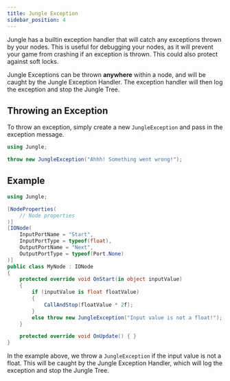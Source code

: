 ```yaml
---
title: Jungle Exception
sidebar_position: 4
---
```


Jungle has a builtin exception handler that will catch any exceptions thrown by your nodes. This is useful for debugging
your nodes, as it will prevent your game from crashing if an exception is thrown. This could also protect against soft
locks.

Jungle Exceptions can be thrown **anywhere** within a node, and will be caught by the Jungle Exception Handler. The exception
handler will then log the exception and stop the Jungle Tree.

## Throwing an Exception

To throw an exception, simply create a new `JungleException` and pass in the exception message.

```csharp
using Jungle;

throw new JungleException("Ahhh! Something went wrong!");
```

## Example

```csharp
using Jungle;

[NodeProperties(
    // Node properties
)]
[IONode(
    InputPortName = "Start",
    InputPortType = typeof(float),
    OutputPortName = "Next",
    OutputPortType = typeof(Port.None)
)]
public class MyNode : IONode
{
    protected override void OnStart(in object inputValue)
    {
        if (inputValue is float floatValue)
        {
            CallAndStop(floatValue * 2f);
        }
        else throw new JungleException("Input value is not a float!");
    }

    protected override void OnUpdate() { }
}
```

In the example above, we throw a `JungleException` if the input value is not a float. This will be caught by the Jungle
Exception Handler, which will log the exception and stop the Jungle Tree.

